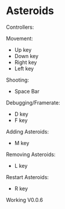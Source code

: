 # Asteroids
Controllers:

Movement:
  - Up key
  - Down key
  - Right key
  - Left key
  
Shooting:
  - Space Bar
 
Debugging/Framerate:
  - D key
  - F key
  
Adding Asteroids:
  - M key

Removing Asteroids:
  - L key
  
Restart Asteroids:
  - R key
  
Working V0.0.6
